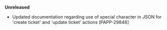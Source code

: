 **Unreleased**
* Updated documentation regarding use of special character in JSON for 'create ticket' and 'update ticket' actions [PAPP-29846]
